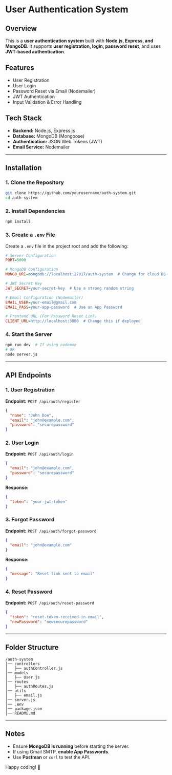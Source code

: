 # User Authentication System

## Overview
This is a **user authentication system** built with **Node.js, Express, and MongoDB**. It supports **user registration, login, password reset**, and uses **JWT-based authentication**.

## Features
- User Registration
- User Login
- Password Reset via Email (Nodemailer)
- JWT Authentication
- Input Validation & Error Handling

## Tech Stack
- **Backend:** Node.js, Express.js
- **Database:** MongoDB (Mongoose)
- **Authentication:** JSON Web Tokens (JWT)
- **Email Service:** Nodemailer

---

## Installation

### 1. Clone the Repository
```sh
git clone https://github.com/yourusername/auth-system.git
cd auth-system
```

### 2. Install Dependencies
```sh
npm install
```

### 3. Create a `.env` File
Create a `.env` file in the project root and add the following:

```ini
# Server Configuration
PORT=5000

# MongoDB Configuration
MONGO_URI=mongodb://localhost:27017/auth-system  # Change for cloud DB

# JWT Secret Key
JWT_SECRET=your-secret-key  # Use a strong random string

# Email Configuration (Nodemailer)
EMAIL_USER=your-email@gmail.com
EMAIL_PASS=your-app-password  # Use an App Password

# Frontend URL (For Password Reset Link)
CLIENT_URL=http://localhost:3000  # Change this if deployed
```

### 4. Start the Server
```sh
npm run dev  # If using nodemon
# OR
node server.js
```

---

## API Endpoints

### 1. **User Registration**
**Endpoint:** `POST /api/auth/register`
```json
{
  "name": "John Doe",
  "email": "john@example.com",
  "password": "securepassword"
}
```

### 2. **User Login**
**Endpoint:** `POST /api/auth/login`
```json
{
  "email": "john@example.com",
  "password": "securepassword"
}
```
**Response:**
```json
{
  "token": "your-jwt-token"
}
```

### 3. **Forgot Password**
**Endpoint:** `POST /api/auth/forgot-password`
```json
{
  "email": "john@example.com"
}
```
**Response:**
```json
{
  "message": "Reset link sent to email"
}
```

### 4. **Reset Password**
**Endpoint:** `POST /api/auth/reset-password`
```json
{
  "token": "reset-token-received-in-email",
  "newPassword": "newsecurepassword"
}
```

---

## Folder Structure
```
/auth-system
│── controllers
│   ├── authController.js
│── models
│   ├── User.js
│── routes
│   ├── authRoutes.js
│── utils
│   ├── email.js
│── server.js
│── .env
│── package.json
│── README.md
```

---

## Notes
- Ensure **MongoDB is running** before starting the server.
- If using Gmail SMTP, **enable App Passwords**.
- Use **Postman** or `curl` to test the API.

Happy coding! 🚀

